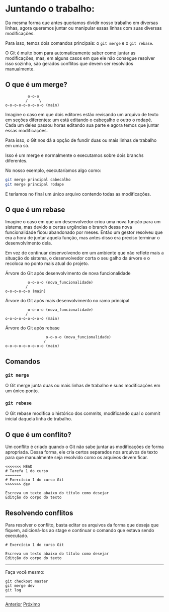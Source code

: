 # Juntando o trabalho:

Da mesma forma que antes queriamos dividir nosso trabalho em diversas linhas,
agora queremos juntar ou manipular essas linhas com suas diversas modificações.

Para isso, temos dois comandos principais: o `git merge` e o `git rebase`.

O Git é muito bom para automaticamente saber como juntar as modificações, mas,
em alguns casos em que ele não consegue resolver isso sozinho, são gerados
conflitos que devem ser resolvidos manualmente.

## O que é um **merge**?

```
          o-o-o
         /     \
o-o-o-o-o-o-o-o-o (main)
```

Imagine o caso em que dois editores estão revisando um arquivo de texto em
seções diferentes: um está editando o cabeçalho e outro o rodapé. Cada um deles
passou horas editando sua parte e agora temos que juntar essas modificações.

Para isso, o Git nos dá a opção de fundir duas ou mais linhas de trabalho em uma
só.

Isso é um merge e normalmente o executamos sobre dois branchs diferentes.

No nosso exemplo, executaríamos algo como:

```sh
git merge principal cabecalho
git merge principal rodape
```

E teríamos no final um único arquivo contendo todas as modificações.


## O que é um **rebase**

Imagine o caso em que um desenvolvedor criou uma nova função para um sistema,
mas devido a certas urgências o branch dessa nova funcionalidade ficou
abandonado por meses. Então um gestor resolveu que era a hora de juntar aquela
função, mas antes disso era preciso terminar o desenvolvimento dela.

Em vez de continuar desenvolvendo em um ambiente que não reflete mais a situação
do sistema, o desenvolvedor corta o seu galho da árvore e o recoloca no ponto
mais atual do projeto.

Árvore do Git após desenvolvimento de nova funcionalidade

```
          o-o-o-o (nova_funcionalidade)
         /
o-o-o-o-o-o (main)

```

Árvore do Git após mais desenvolvimento no ramo principal

```
          o-o-o-o (nova_funcionalidade)
         /
o-o-o-o-o-o-o-o-o (main)

```

Árvore do Git após rebase


```
                  o-o-o-o (nova_funcionalidade)
                 /
o-o-o-o-o-o-o-o-o (main)

```

## Comandos

### `git merge`

O Git merge junta duas ou mais linhas de trabalho e suas modificações em um
único ponto.

### `git rebase`

O Git rebase modifica o histórico dos commits, modificando qual o commit inicial
daquela linha de trabalho.

## O que é um conflito?

Um conflito é criado quando o Git não sabe juntar as modificações de forma
apropriada. Dessa forma, ele cria certos separados nos arquivos de texto para
que manualmente seja resolvido como os arquivos devem ficar.

```
<<<<<<< HEAD
# Tarefa 1 do curso
=======
# Exercício 1 do curso Git
>>>>>>> dev

Escreva um texto abaixo do título como desejar
Editção do corpo do texto
```

## Resolvendo conflitos

Para resolver o conflito, basta editar os arquivos da forma que deseja que
fiquem, adicioná-los ao stage e continuar o comando que estava sendo executado.

```
# Exercício 1 do curso Git

Escreva um texto abaixo do título como desejar
Editção do corpo do texto
```

---
  Faça você mesmo:

```
git checkout master
git merge dev
git log
```

---

[Anterior](branch.md)
[Próximo](local-remote.md)

